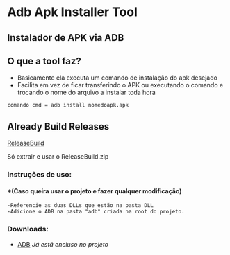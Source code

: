 # Adb Apk Installer Tool

## Instalador de APK via ADB


## O que a tool faz?
* Basicamente ela executa um comando de instalação do apk desejado
* Facilita em vez de ficar transferindo o APK ou executando o comando e trocando o nome do arquivo a instalar toda hora

```
comando cmd = adb install nomedoapk.apk
```

## Already Build Releases
[ReleaseBuild](https://raw.githubusercontent.com/igordias2/AdbApkInstallerTool/master/ReleaseBuild.zip)

Só extrair e usar o ReleaseBuild.zip



### Instruções de uso: 
#### *(Caso queira usar o projeto e fazer qualquer modificação)
```
-Referencie as duas DLLs que estão na pasta DLL
-Adicione o ADB na pasta "adb" criada na root do projeto.
```

### Downloads: 
* [ADB](https://dl.google.com/android/repository/platform-tools_r28.0.0-windows.zip) *Já está encluso no projeto*

